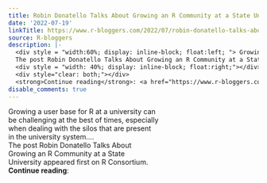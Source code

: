 ```yaml
---
title: Robin Donatello Talks About Growing an R Community at a State University
date: '2022-07-19'
linkTitle: https://www.r-bloggers.com/2022/07/robin-donatello-talks-about-growing-an-r-community-at-a-state-university/
source: R-bloggers
description: |-
  <div style = "width:60%; display: inline-block; float:left; "> Growing a user base for R at a university can be challenging at the best of times, especially when dealing with the silos that are present in the university system....<br />
  The post Robin Donatello Talks About Growing an R Community at a State University appeared first on R Consortium.</div>
  <div style = "width: 40%; display: inline-block; float:right;"></div>
  <div style="clear: both;"></div>
  <strong>Continue reading</strong>: <a href="https://www.r-bloggers.com/2022/07/robin-donatello-talks-about-growing-an-r-community-at-a-state-un ...
disable_comments: true
---
```

<div style = "width:60%; display: inline-block; float:left; "> Growing a user base for R at a university can be challenging at the best of times, especially when dealing with the silos that are present in the university system....<br />
The post Robin Donatello Talks About Growing an R Community at a State University appeared first on R Consortium.</div>
<div style = "width: 40%; display: inline-block; float:right;"></div>
<div style="clear: both;"></div>
<strong>Continue reading</strong>: <a href="https://www.r-bloggers.com/2022/07/robin-donatello-talks-about-growing-an-r-community-at-a-state-un ...